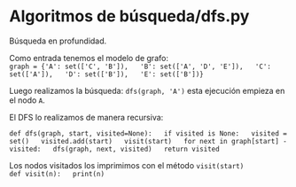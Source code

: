 
# Algoritmos de búsqueda/dfs.py
Búsqueda en profundidad.

Como entrada tenemos el modelo de grafo:  
 `graph = {'A': set(['C', 'B']),  
        'B': set(['A', 'D', 'E']),  
         'C': set(['A']),  
         'D': set(['B']),  
         'E': set(['B'])}  `

Luego realizamos la búsqueda:  `dfs(graph, 'A')` esta ejecución empieza en el nodo `A`.

El DFS lo realizamos de manera recursiva:

`def dfs(graph, start, visited=None):  
    if visited is None:  
        visited = set()  
    visited.add(start)  
    visit(start)  
    for next in graph[start] - visited:  
        dfs(graph, next, visited)  
    return visited`

Los nodos visitados los imprimimos con el método `visit(start)`  
`def visit(n):  
    print(n)`